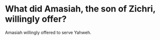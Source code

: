 # What did Amasiah, the son of Zichri, willingly offer?

Amasiah willingly offered to serve Yahweh. 